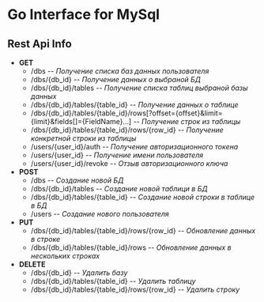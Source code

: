 # Go Interface for MySql
## Rest Api Info
* **GET**
    * /dbs -- _Получение списка баз данных пользователя_
    * /dbs/{db_id} -- _Получение данных о выбраной БД_
    * /dbs/{db_id}/tables -- _Получение списка таблиц выбраной базы данных_
    * /dbs/{db_id}/tables/{table_id} -- _Получение данных о таблице_
    * /dbs/{db_id}/tables/{table_id}/rows[?offset={offset}&limit={limit}&fields[]={FieldName}...] -- _Получение строк из таблицы_
    * /dbs/{db_id}/tables/{table_id}/rows/{row_id} -- _Получение конкретной строки из таблицы_
    * /users/{user_id}/auth -- _Получение авторизационного токена_
    * /users/{user_id} -- _Получение имени пользователя_
    * /users/{user_id}/revoke -- _Отзыв авторизационного ключа_
* **POST**
    * /dbs -- _Создание новой БД_
    * /dbs/{db_id}/tables -- _Создание новой таблици в БД_
    * /dbs/{db_id}/tables/{table_id} -- _Создание новой строки в таблице в БД_
    * /users -- _Создание нового пользователя_
* **PUT**
    * /dbs/{db_id}/tables/{table_id}/rows/{row_id} -- _Обновление данных в строке_
    * /dbs/{db_id}/tables/{table_id}/rows -- _Обновление данных в нескольких строках_
* **DELETE**
    * /dbs/{db_id} -- _Удалить базу_
    * /dbs/{db_id}/tables/{table_id} -- _Удалить таблицу_
    * /dbs/{db_id}/tables/{table_id}/rows/{row_id} -- _Удалить строку_
